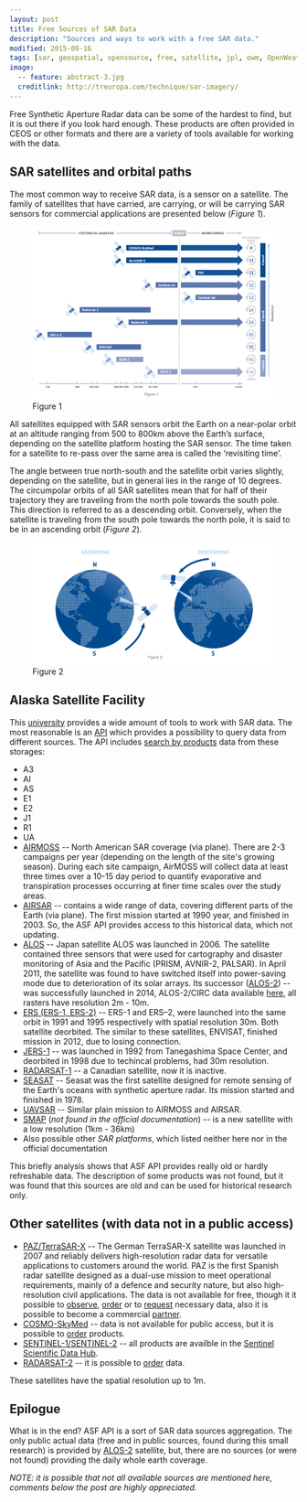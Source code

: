 ```yaml
---
layout: post
title: Free Sources of SAR Data
description: "Sources and ways to work with a free SAR data."
modified: 2015-09-16
tags: [sar, geospatial, opensource, free, satellite, jpl, owm, OpenWeatherMap]
image:
  -- feature: abstract-3.jpg
  creditlink: http://treuropa.com/technique/sar-imagery/
---
```


Free Synthetic Aperture Radar data can be some of the hardest to find, but it is out there if you look hard enough. These products are often provided in CEOS or other formats and there are a variety of tools available for working with the data.

<!--more-->

## SAR satellites and orbital paths

The most common way to receive SAR data, is a sensor on a satellite. The family of satellites that have carried, are carrying, or will be carrying SAR sensors for commercial applications are presented below (_Figure 1_).

<figure>
	<img src="/images/posts/2015/09/16/sar-satellites.jpg" alt="SAR satelllites">
	<figcaption>Figure 1</figcaption>
</figure>

All satellites equipped with SAR sensors orbit the Earth on a near-polar orbit at an altitude ranging from 500 to 800km above the Earth’s surface, depending on the satellite platform hosting the SAR sensor. The time taken for a satellite to re-pass over the same area is called the ‘revisiting time’.

The angle between true north-south and the satellite orbit varies slightly, depending on the satellite, but in general lies in the range of 10 degrees. The circumpolar orbits of all SAR satellites mean that for half of their trajectory they are traveling from the north pole towards the south pole. This direction is referred to as a descending orbit. Conversely, when the satellite is traveling from the south pole towards the north pole, it is said to be in an ascending orbit (_Figure 2_).

<figure>
	<img src="/images/posts/2015/09/16/orbital-paths.jpg" alt="Orbital paths">
	<figcaption>Figure 2</figcaption>
</figure>

## Alaska Satellite Facility

This [university](https://www.asf.alaska.edu/) provides a wide amount of tools to work with SAR data. The most reasonable is an [API](https://www.asf.alaska.edu/data-tools/interactive-api-tool-accessing-sar-data/) which provides a possibility to query data from different sources. The API includes [search by products](https://vertex.daac.asf.alaska.edu/) data from these storages:

* A3
* AI
* AS
* E1
* E2
* J1
* R1
* UA
* [AIRMOSS](https://airmoss.jpl.nasa.gov/) -- North American SAR coverage (via plane). There are 2-3 campaigns per year (depending on the length of the site's growing season). During each site campaign, AirMOSS will collect data at least three times over a 10-15 day period to quantify evaporative and transpiration processes occurring at finer time scales over the study areas.
* [AIRSAR](http://airsar.jpl.nasa.gov/) -- contains a wide range of data, covering different parts of the Earth (via plane). The first mission started at 1990 year, and finished in 2003. So, the ASF API provides access to this historical data, which not updating.
* [ALOS](http://global.jaxa.jp/projects/sat/alos/) -- Japan satellite ALOS was launched in 2006. The satellite contained three sensors that were used for cartography and disaster monitoring of Asia and the Pacific (PRISM, AVNIR-2, PALSAR). In April 2011, the satellite was found to have switched itself into power-saving mode due to deterioration of its solar arrays. Its successor ([ALOS-2](http://www.jaxa.jp/projects/sat/alos2/index_j.html)) -- was successfully launched in 2014, ALOS-2/CIRC data available [here](http://circgs.tksc.jaxa.jp/data/index.html), all rasters have resolution  2m - 10m.
* [ERS (ERS-1, ERS-2)](https://earth.esa.int/web/guest/missions/esa-operational-eo-missions/ers) -- ERS-1 and ERS–2, were launched into the same orbit in 1991 and 1995 respectively with spatial resolution 30m. Both satellite deorbited. The similar to these satellites, ENVISAT, finished mission in 2012, due to losing connection. 
* [JERS-1](https://directory.eoportal.org/web/eoportal/satellite-missions/j/jers-1) -- was launched in 1992 from Tanegashima Space Center, and deorbited in 1998 due to techincal problems, had 30m resolution.
* [RADARSAT-1](http://www.asc-csa.gc.ca/eng/satellites/radarsat1/) -- a Canadian satellite, now it is inactive.
* [SEASAT](http://science.nasa.gov/missions/seasat-1/) -- Seasat was the first satellite designed for remote sensing of the Earth's oceans with synthetic aperture radar. Its mission started and finished in 1978.
* [UAVSAR](http://uavsar.jpl.nasa.gov/) -- Similar plain mission to AIRMOSS and AIRSAR.
* [SMAP](http://smap.jpl.nasa.gov/) (_not found in the official documentation_) -- is a new satellite with a low resolution (1km - 36km) 
* Also possible other _SAR platforms_, which listed neither here nor in the official documentation

This briefly analysis shows that ASF API provides really old or hardly refreshable data. The description of some products was not found, but it was found that this sources are old and can be used for historical research only.

## Other satellites (with data not in a public access)

* [PAZ/TerraSAR-X](http://www.geo-airbusds.com/en/3085-terrasar-x-paz-constellation) -- The German TerraSAR-X satellite was launched in 2007 and reliably delivers high-resolution radar data for versatile applications to customers around the world. PAZ is the first Spanish radar satellite designed as a dual-use mission to meet operational requirements, mainly of a defence and security nature, but also high-resolution civil applications. The data is not available for free, though it it possible to [observe](http://terrasar-x-archive.infoterra.de/), [order](http://www.geo-airbusds.com/en/122-price-lists) or to [request](http://www.astrium-geo.com/en/122-price-lists) necessary data, also it is possible to become a commercial [partner](http://www.geo-airbusds.com/en/34-commercial-network).
* [COSMO-SkyMed](http://www.e-geos.it/products/cosmo.html) -- data is not available for public access, but it is possible to [order](http://www.e-geos.it/products/pdf/prices.pdf) products.
* [SENTINEL-1/SENTINEL-2](https://earth.esa.int/web/guest/missions/esa-operational-eo-missions/sentinel-1) -- all products are availble in the [Sentinel Scientific Data Hub](https://scihub.esa.int/).
* [RADARSAT-2](http://gs.mdacorporation.com/SatelliteData/Radarsat2/Radarsat2.aspx) -- it is possible to [order](http://www.asc-csa.gc.ca/eng/satellites/radarsat2/order-contact.asp) data.

These satellites have the spatial resolution up to 1m.

## Epilogue

What is in the end? ASF API is a sort of SAR data sources aggregation. The only public actual data (free and in public sources, found during this small research) is provided by [ALOS-2](http://www.jaxa.jp/projects/sat/alos2/index_j.html) satellite, but, there are no sources (or were not found) providing the daily whole earth coverage. 

_NOTE: it is possible that not all available sources are mentioned here, comments below the post are highly appreciated._
